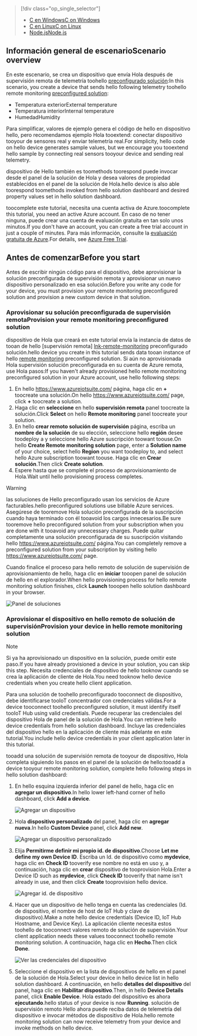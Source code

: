 > [!div class="op_single_selector"]
> * [<span data-ttu-id="3c6ec-101">C en Windows</span><span class="sxs-lookup"><span data-stu-id="3c6ec-101">C on Windows</span></span>](../articles/iot-suite/iot-suite-connecting-devices.md)
> * [<span data-ttu-id="3c6ec-102">C en Linux</span><span class="sxs-lookup"><span data-stu-id="3c6ec-102">C on Linux</span></span>](../articles/iot-suite/iot-suite-connecting-devices-linux.md)
> * [<span data-ttu-id="3c6ec-103">Node.js</span><span class="sxs-lookup"><span data-stu-id="3c6ec-103">Node.js</span></span>](../articles/iot-suite/iot-suite-connecting-devices-node.md)
> 
> 

## <a name="scenario-overview"></a><span data-ttu-id="3c6ec-104">Información general de escenario</span><span class="sxs-lookup"><span data-stu-id="3c6ec-104">Scenario overview</span></span>
<span data-ttu-id="3c6ec-105">En este escenario, se crea un dispositivo que envía Hola después de supervisión remota de telemetría toohello [preconfigurado solución][lnk-what-are-preconfig-solutions]:</span><span class="sxs-lookup"><span data-stu-id="3c6ec-105">In this scenario, you create a device that sends hello following telemetry toohello remote monitoring [preconfigured solution][lnk-what-are-preconfig-solutions]:</span></span>

* <span data-ttu-id="3c6ec-106">Temperatura exterior</span><span class="sxs-lookup"><span data-stu-id="3c6ec-106">External temperature</span></span>
* <span data-ttu-id="3c6ec-107">Temperatura interior</span><span class="sxs-lookup"><span data-stu-id="3c6ec-107">Internal temperature</span></span>
* <span data-ttu-id="3c6ec-108">Humedad</span><span class="sxs-lookup"><span data-stu-id="3c6ec-108">Humidity</span></span>

<span data-ttu-id="3c6ec-109">Para simplificar, valores de ejemplo genera el código de hello en dispositivo hello, pero recomendamos ejemplo Hola tooextend: conectar dispositivo tooyour de sensores real y enviar telemetría real.</span><span class="sxs-lookup"><span data-stu-id="3c6ec-109">For simplicity, hello code on hello device generates sample values, but we encourage you tooextend hello sample by connecting real sensors tooyour device and sending real telemetry.</span></span>

<span data-ttu-id="3c6ec-110">dispositivo de Hello también es toomethods toorespond puede invocar desde el panel de la solución de Hola y desea valores de propiedad establecidos en el panel de la solución de Hola.</span><span class="sxs-lookup"><span data-stu-id="3c6ec-110">hello device is also able toorespond toomethods invoked from hello solution dashboard and desired property values set in hello solution dashboard.</span></span>

<span data-ttu-id="3c6ec-111">toocomplete este tutorial, necesita una cuenta activa de Azure.</span><span class="sxs-lookup"><span data-stu-id="3c6ec-111">toocomplete this tutorial, you need an active Azure account.</span></span> <span data-ttu-id="3c6ec-112">En caso de no tener ninguna, puede crear una cuenta de evaluación gratuita en tan solo unos minutos.</span><span class="sxs-lookup"><span data-stu-id="3c6ec-112">If you don't have an account, you can create a free trial account in just a couple of minutes.</span></span> <span data-ttu-id="3c6ec-113">Para más información, consulte la [evaluación gratuita de Azure][lnk-free-trial].</span><span class="sxs-lookup"><span data-stu-id="3c6ec-113">For details, see [Azure Free Trial][lnk-free-trial].</span></span>

## <a name="before-you-start"></a><span data-ttu-id="3c6ec-114">Antes de comenzar</span><span class="sxs-lookup"><span data-stu-id="3c6ec-114">Before you start</span></span>
<span data-ttu-id="3c6ec-115">Antes de escribir ningún código para el dispositivo, debe aprovisionar la solución preconfigurada de supervisión remota y aprovisionar un nuevo dispositivo personalizado en esa solución.</span><span class="sxs-lookup"><span data-stu-id="3c6ec-115">Before you write any code for your device, you must provision your remote monitoring preconfigured solution and provision a new custom device in that solution.</span></span>

### <a name="provision-your-remote-monitoring-preconfigured-solution"></a><span data-ttu-id="3c6ec-116">Aprovisionar su solución preconfigurada de supervisión remota</span><span class="sxs-lookup"><span data-stu-id="3c6ec-116">Provision your remote monitoring preconfigured solution</span></span>
<span data-ttu-id="3c6ec-117">dispositivo de Hola que creará en este tutorial envía la instancia de datos de tooan de hello [supervisión remota] [ lnk-remote-monitoring] preconfigurado solución.</span><span class="sxs-lookup"><span data-stu-id="3c6ec-117">hello device you create in this tutorial sends data tooan instance of hello [remote monitoring][lnk-remote-monitoring] preconfigured solution.</span></span> <span data-ttu-id="3c6ec-118">Si aún no aprovisionada Hola supervisión solución preconfigurada en su cuenta de Azure remota, use Hola pasos:</span><span class="sxs-lookup"><span data-stu-id="3c6ec-118">If you haven't already provisioned hello remote monitoring preconfigured solution in your Azure account, use hello following steps:</span></span>

1. <span data-ttu-id="3c6ec-119">En hello <https://www.azureiotsuite.com/> página, haga clic en  **+**  toocreate una solución.</span><span class="sxs-lookup"><span data-stu-id="3c6ec-119">On hello <https://www.azureiotsuite.com/> page, click **+** toocreate a solution.</span></span>
2. <span data-ttu-id="3c6ec-120">Haga clic en **seleccione** en hello **supervisión remota** panel toocreate la solución.</span><span class="sxs-lookup"><span data-stu-id="3c6ec-120">Click **Select** on hello **Remote monitoring** panel toocreate your solution.</span></span>
3. <span data-ttu-id="3c6ec-121">En hello **crear remoto solución de supervisión** página, escriba un **nombre de la solución** de su elección, seleccione hello **región** desee toodeploy a y seleccione hello Azure suscripción toowant toouse.</span><span class="sxs-lookup"><span data-stu-id="3c6ec-121">On hello **Create Remote monitoring solution** page, enter a **Solution name** of your choice, select hello **Region** you want toodeploy to, and select hello Azure subscription toowant toouse.</span></span> <span data-ttu-id="3c6ec-122">Haga clic en **Crear solución**.</span><span class="sxs-lookup"><span data-stu-id="3c6ec-122">Then click **Create solution**.</span></span>
4. <span data-ttu-id="3c6ec-123">Espere hasta que se complete el proceso de aprovisionamiento de Hola.</span><span class="sxs-lookup"><span data-stu-id="3c6ec-123">Wait until hello provisioning process completes.</span></span>

> [!WARNING]
> <span data-ttu-id="3c6ec-124">las soluciones de Hello preconfigurado usan los servicios de Azure facturables.</span><span class="sxs-lookup"><span data-stu-id="3c6ec-124">hello preconfigured solutions use billable Azure services.</span></span> <span data-ttu-id="3c6ec-125">Asegúrese de tooremove Hola solución preconfigurada de la suscripción cuando haya terminado con él tooavoid los cargos innecesarios.</span><span class="sxs-lookup"><span data-stu-id="3c6ec-125">Be sure tooremove hello preconfigured solution from your subscription when you are done with it tooavoid any unnecessary charges.</span></span> <span data-ttu-id="3c6ec-126">Puede quitar completamente una solución preconfigurada de su suscripción visitando hello <https://www.azureiotsuite.com/> página.</span><span class="sxs-lookup"><span data-stu-id="3c6ec-126">You can completely remove a preconfigured solution from your subscription by visiting hello <https://www.azureiotsuite.com/> page.</span></span>
> 
> 

<span data-ttu-id="3c6ec-127">Cuando finalice el proceso para hello remoto de solución de supervisión de aprovisionamiento de hello, haga clic en **iniciar** tooopen panel de solución de hello en el explorador.</span><span class="sxs-lookup"><span data-stu-id="3c6ec-127">When hello provisioning process for hello remote monitoring solution finishes, click **Launch** tooopen hello solution dashboard in your browser.</span></span>

![Panel de soluciones][img-dashboard]

### <a name="provision-your-device-in-hello-remote-monitoring-solution"></a><span data-ttu-id="3c6ec-129">Aprovisionar el dispositivo en hello remoto de solución de supervisión</span><span class="sxs-lookup"><span data-stu-id="3c6ec-129">Provision your device in hello remote monitoring solution</span></span>
> [!NOTE]
> <span data-ttu-id="3c6ec-130">Si ya ha aprovisionado un dispositivo en la solución, puede omitir este paso.</span><span class="sxs-lookup"><span data-stu-id="3c6ec-130">If you have already provisioned a device in your solution, you can skip this step.</span></span> <span data-ttu-id="3c6ec-131">Necesita credenciales de dispositivo de hello tooknow cuando se crea la aplicación de cliente de Hola.</span><span class="sxs-lookup"><span data-stu-id="3c6ec-131">You need tooknow hello device credentials when you create hello client application.</span></span>
> 
> 

<span data-ttu-id="3c6ec-132">Para una solución de toohello preconfigurado tooconnect de dispositivo, debe identificarse tooIoT concentrador con credenciales válidas.</span><span class="sxs-lookup"><span data-stu-id="3c6ec-132">For a device tooconnect toohello preconfigured solution, it must identify itself tooIoT Hub using valid credentials.</span></span> <span data-ttu-id="3c6ec-133">Puede recuperar las credenciales del dispositivo Hola de panel de la solución de Hola.</span><span class="sxs-lookup"><span data-stu-id="3c6ec-133">You can retrieve hello device credentials from hello solution dashboard.</span></span> <span data-ttu-id="3c6ec-134">Incluye las credenciales del dispositivo hello en la aplicación de cliente más adelante en este tutorial.</span><span class="sxs-lookup"><span data-stu-id="3c6ec-134">You include hello device credentials in your client application later in this tutorial.</span></span>

<span data-ttu-id="3c6ec-135">tooadd una solución de supervisión remota de tooyour de dispositivo, Hola completa siguiendo los pasos en el panel de la solución de hello:</span><span class="sxs-lookup"><span data-stu-id="3c6ec-135">tooadd a device tooyour remote monitoring solution, complete hello following steps in hello solution dashboard:</span></span>

1. <span data-ttu-id="3c6ec-136">En hello esquina izquierda inferior del panel de hello, haga clic en **agregar un dispositivo**.</span><span class="sxs-lookup"><span data-stu-id="3c6ec-136">In hello lower left-hand corner of hello dashboard, click **Add a device**.</span></span>
   
   ![Agregar un dispositivo][1]
2. <span data-ttu-id="3c6ec-138">Hola **dispositivo personalizado** del panel, haga clic en **agregar nueva**.</span><span class="sxs-lookup"><span data-stu-id="3c6ec-138">In hello **Custom Device** panel, click **Add new**.</span></span>
   
   ![Agregar un dispositivo personalizado][2]
3. <span data-ttu-id="3c6ec-140">Elija **Permitirme definir mi propio id. de dispositivo**.</span><span class="sxs-lookup"><span data-stu-id="3c6ec-140">Choose **Let me define my own Device ID**.</span></span> <span data-ttu-id="3c6ec-141">Escriba un Id. de dispositivo como **mydevice**, haga clic en **Check ID** tooverify ese nombre no está en uso y, a continuación, haga clic en **crear** dispositivo de tooprovision Hola.</span><span class="sxs-lookup"><span data-stu-id="3c6ec-141">Enter a Device ID such as **mydevice**, click **Check ID** tooverify that name isn't already in use, and then click **Create** tooprovision hello device.</span></span>
   
   ![Agregar id. de dispositivo][3]
4. <span data-ttu-id="3c6ec-143">Hacer que un dispositivo de hello tenga en cuenta las credenciales (Id. de dispositivo, el nombre de host de IoT Hub y clave de dispositivo).</span><span class="sxs-lookup"><span data-stu-id="3c6ec-143">Make a note hello device credentials (Device ID, IoT Hub Hostname, and Device Key).</span></span> <span data-ttu-id="3c6ec-144">La aplicación cliente necesita estos toohello de tooconnect valores remoto de solución de supervisión.</span><span class="sxs-lookup"><span data-stu-id="3c6ec-144">Your client application needs these values tooconnect toohello remote monitoring solution.</span></span> <span data-ttu-id="3c6ec-145">A continuación, haga clic en **Hecho**.</span><span class="sxs-lookup"><span data-stu-id="3c6ec-145">Then click **Done**.</span></span>
   
    ![Ver las credenciales del dispositivo][4]
5. <span data-ttu-id="3c6ec-147">Seleccione el dispositivo en la lista de dispositivos de hello en el panel de la solución de Hola.</span><span class="sxs-lookup"><span data-stu-id="3c6ec-147">Select your device in hello device list in hello solution dashboard.</span></span> <span data-ttu-id="3c6ec-148">A continuación, en hello **detalles del dispositivo** del panel, haga clic en **Habilitar dispositivo**.</span><span class="sxs-lookup"><span data-stu-id="3c6ec-148">Then, in hello **Device Details** panel, click **Enable Device**.</span></span> <span data-ttu-id="3c6ec-149">Hola estado del dispositivo es ahora **ejecutando**.</span><span class="sxs-lookup"><span data-stu-id="3c6ec-149">hello status of your device is now **Running**.</span></span> <span data-ttu-id="3c6ec-150">solución de supervisión remoto Hello ahora puede reciba datos de telemetría del dispositivo e invocar métodos de dispositivo de Hola.</span><span class="sxs-lookup"><span data-stu-id="3c6ec-150">hello remote monitoring solution can now receive telemetry from your device and invoke methods on hello device.</span></span>

[img-dashboard]: ./media/iot-suite-selector-connecting/dashboard.png
[1]: ./media/iot-suite-selector-connecting/suite0.png
[2]: ./media/iot-suite-selector-connecting/suite1.png
[3]: ./media/iot-suite-selector-connecting/suite2.png
[4]: ./media/iot-suite-selector-connecting/suite3.png

[lnk-what-are-preconfig-solutions]: ../articles/iot-suite/iot-suite-what-are-preconfigured-solutions.md
[lnk-remote-monitoring]: ../articles/iot-suite/iot-suite-remote-monitoring-sample-walkthrough.md
[lnk-free-trial]: http://azure.microsoft.com/pricing/free-trial/